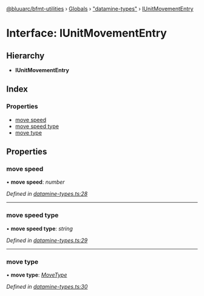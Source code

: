 [@bluuarc/bfmt-utilities](../README.md) › [Globals](../globals.md) › ["datamine-types"](../modules/_datamine_types_.md) › [IUnitMovementEntry](_datamine_types_.iunitmovemententry.md)

# Interface: IUnitMovementEntry

## Hierarchy

* **IUnitMovementEntry**

## Index

### Properties

* [move speed](_datamine_types_.iunitmovemententry.md#move-speed)
* [move speed type](_datamine_types_.iunitmovemententry.md#move-speed-type)
* [move type](_datamine_types_.iunitmovemententry.md#move-type)

## Properties

###  move speed

• **move speed**: *number*

*Defined in [datamine-types.ts:28](https://github.com/BluuArc/bfmt-utilities/blob/master/src/datamine-types.ts#L28)*

___

###  move speed type

• **move speed type**: *string*

*Defined in [datamine-types.ts:29](https://github.com/BluuArc/bfmt-utilities/blob/master/src/datamine-types.ts#L29)*

___

###  move type

• **move type**: *[MoveType](../enums/_datamine_types_.movetype.md)*

*Defined in [datamine-types.ts:30](https://github.com/BluuArc/bfmt-utilities/blob/master/src/datamine-types.ts#L30)*
